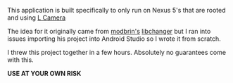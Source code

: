 This application is built specifically to only run on Nexus 5's that are rooted and using <a href="https://github.com/PkmX/lcamera">L Camera</a>

The idea for it originally came from <a href="https://github.com/modbrin">modbrin's</a> <a href="https://github.com/modbrin/libchanger">libchanger</a>
but I ran into issues importing his project into Android Studio so I wrote it from scratch.

I threw this project together in a few hours. Absolutely no guarantees come with this. 

<b>USE AT YOUR OWN RISK</b>